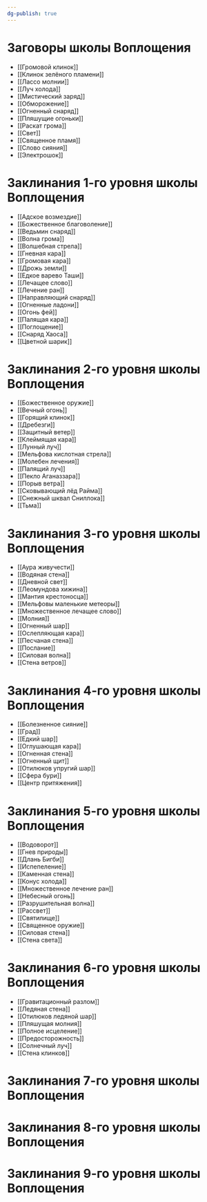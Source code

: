 ```yaml
---
dg-publish: true
---
```

# Заговоры школы Воплощения
- [[Громовой клинок]]
- [[Клинок зелёного пламени]]
- [[Лассо молнии]]
- [[Луч холода]]
- [[Мистический заряд]]
- [[Обморожение]]
- [[Огненный снаряд]]
- [[Пляшущие огоньки]]
- [[Раскат грома]]
- [[Свет]]
- [[Священное пламя]]
- [[Слово сияния]]
- [[Электрошок]]
# Заклинания 1-го уровня школы Воплощения
- [[Адское возмездие]]
- [[Божественное благоволение]]
- [[Ведьмин снаряд]]
- [[Волна грома]]
- [[Волшебная стрела]]
- [[Гневная кара]]
- [[Громовая кара]]
- [[Дрожь земли]]
- [[Едкое варево Таши]]
- [[Лечащее слово]]
- [[Лечение ран]]
- [[Направляющий снаряд]]
- [[Огненные ладони]]
- [[Огонь фей]]
- [[Палящая кара]]
- [[Поглощение]]
- [[Снаряд Хаоса]]
- [[Цветной шарик]]
# Заклинания 2-го уровня школы Воплощения
- [[Божественное оружие]]
- [[Вечный огонь]]
- [[Горящий клинок]]
- [[Дребезги]]
- [[Защитный ветер]]
- [[Клеймящая кара]]
- [[Лунный луч]]
- [[Мельфова кислотная стрела]]
- [[Молебен лечения]]
- [[Палящий луч]]
- [[Пекло Аганаззара]]
- [[Порыв ветра]]
- [[Сковывающий лёд Райма]]
- [[Снежный шквал Сниллока]]
- [[Тьма]]
# Заклинания 3-го уровня школы Воплощения
- [[Аура живучести]]
- [[Водяная стена]]
- [[Дневной свет]]
- [[Леомундова хижина]]
- [[Мантия крестоносца]]
- [[Мельфовы маленькие метеоры]]
- [[Множественное лечащее слово]]
- [[Молния]]
- [[Огненный шар]]
- [[Ослепляющая кара]]
- [[Песчаная стена]]
- [[Послание]]
- [[Силовая волна]]
- [[Стена ветров]]
# Заклинания 4-го уровня школы Воплощения
- [[Болезненное сияние]]
- [[Град]]
- [[Едкий шар]]
- [[Оглушающая кара]]
- [[Огненная стена]]
- [[Огненный щит]]
- [[Отилюков упругий шар]]
- [[Сфера бури]]
- [[Центр притяжения]]
# Заклинания 5-го уровня школы Воплощения
- [[Водоворот]]
- [[Гнев природы]]
- [[Длань Бигби]]
- [[Испепеление]]
- [[Каменная стена]]
- [[Конус холода]]
- [[Множественное лечение ран]]
- [[Небесный огонь]]
- [[Разрушительная волна]]
- [[Рассвет]]
- [[Святилище]]
- [[Священное оружие]]
- [[Силовая стена]]
- [[Стена света]]
# Заклинания 6-го уровня школы Воплощения
- [[Гравитационный разлом]]
- [[Ледяная стена]]
- [[Отилюков ледяной шар]]
- [[Пляшущая молния]]
- [[Полное исцеление]]
- [[Предосторожность]]
- [[Солнечный луч]]
- [[Стена клинков]]
# Заклинания 7-го уровня школы Воплощения
# Заклинания 8-го уровня школы Воплощения
# Заклинания 9-го уровня школы Воплощения
